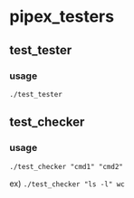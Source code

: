 # pipex_testers


## test_tester

### usage
```
./test_tester
```

## test_checker

### usage
```
./test_checker "cmd1" "cmd2"
```
ex) `./test_checker "ls -l" wc`

